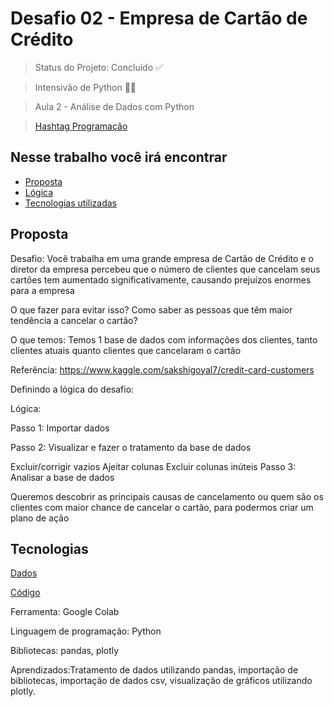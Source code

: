 # Desafio 02 - Empresa de Cartão de Crédito


> Status do Projeto: Concluído ✅

> Intensivão de Python 👨‍🏫

> Aula 2 - Análise de Dados com Python

> [Hashtag Programação](https://www.youtube.com/channel/UCafFexaRoRylOKdzGBU6Pgg)

## Nesse trabalho você irá encontrar 

- [Proposta](#proposta)
- [Lógica](#lógica)
- [Tecnologias utilizadas](#tecnologias)


## Proposta

Desafio: Você trabalha em uma grande empresa de Cartão de Crédito e o diretor da empresa percebeu que o número de clientes que cancelam seus cartões tem aumentado significativamente, causando prejuízos enormes para a empresa

O que fazer para evitar isso? Como saber as pessoas que têm maior tendência a cancelar o cartão?

O que temos: Temos 1 base de dados com informações dos clientes, tanto clientes atuais quanto clientes que cancelaram o cartão

Referência: https://www.kaggle.com/sakshigoyal7/credit-card-customers

Definindo a lógica do desafio:

Lógica:

Passo 1: Importar dados

Passo 2: Visualizar e fazer o tratamento da base de dados

Excluir/corrigir vazios
Ajeitar colunas
Excluir colunas inúteis
Passo 3: Analisar a base de dados

Queremos descobrir as principais causas de cancelamento ou quem são os clientes com maior chance de cancelar o cartão, para podermos criar um plano de ação
## Tecnologias

[Dados](https://github.com/GabrieleGVieira/Desafio02-Intensivo-Python/blob/main/docs/ClientesBanco.csv)

[Código](https://github.com/GabrieleGVieira/Desafio02-Intensivo-Python/blob/main/docs/Desafio02.ipynb)

Ferramenta: Google Colab

Linguagem de programação: Python

Bibliotecas: pandas, plotly

Aprendizados:Tratamento de dados utilizando pandas, importação de bibliotecas, importação de dados csv, visualização de gráficos utilizando plotly.


